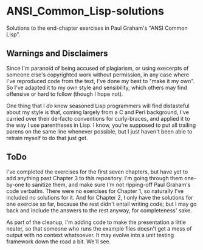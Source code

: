 ANSI_Common_Lisp-solutions
==========================

Solutions to the end-chapter exercises in Paul Graham's "ANSI Common Lisp".

Warnings and Disclaimers
------------------------

Since I'm paranoid of being accused of plagiarism, or using execerpts of
someone else's copyrighted work without permission, in any case where I've
reproduced code from the text, I've done my best to "make it my own".  So I've
adapted it to my own style and sensibility, which others may find offensive or
hard to follow (though I hope not).

One thing that I *do* know seasoned Lisp programmers will find distasteful
about my style is that, coming largely from a C and Perl background, I've
carried over their de-facto conventions for curly-braces, and applied it to the
way I use parentheses in Lisp.  I know, you're supposed to put all trailing
parens on the same line whenever possible, but I just haven't been able to
retrain myself to do that just get.

ToDo
----

I've completed the exercises for the first seven chapters, but have yet to add
anything past Chapter 3 to this repository.  I'm going through them one-by-one
to sanitize them, and make sure I'm not ripping-off Paul Graham's code
verbatim.  There were no exercises for Chapter 1, so naturally I've included no
solutions for it.  And for Chapter 2, I only have the solutions for one
exercise so far, because the rest didn't entail writing code; but I may go back
and include the answers to the rest anyway, for completeness' sake.

As part of the cleanup, I'm adding code to make the presentation a little
neater, so that someone who runs the example files doesn't get a mess of output
with no context whatsoever.  It may evolve into a unit testing framework down
the road a bit.  We'll see.

